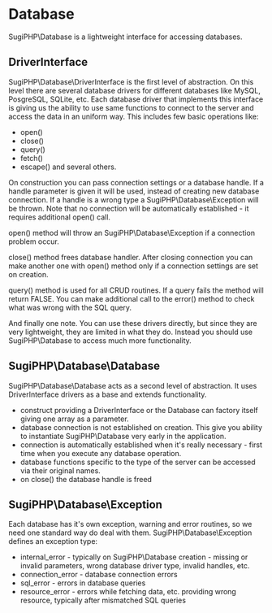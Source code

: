 Database
========

SugiPHP\Database is a lightweight interface for accessing databases.

DriverInterface
---------------

SugiPHP\Database\DriverInterface is the first level of abstraction. On this level there are several database drivers for different databases like MySQL, PosgreSQL, SQLite, etc. Each database driver that implements this interface is giving us the ability to use same functions to connect to the server and access the data in an uniform way. This includes few basic operations like:
 - open()
 - close()
 - query()
 - fetch()
 - escape()
and several others.

On construction you can pass connection settings or a database handle. If a handle parameter is given it will be used, instead of creating new database connection. If a handle is a wrong type a SugiPHP\Database\Exception will be thrown. Note that no connection will be automatically established - it requires additional open() call.

open() method will throw an SugiPHP\Database\Exception if a connection problem occur.

close() method frees database handler. After closing connection you can make another one with open() method only if a connection settings are set on creation.

query() method is used for all CRUD routines. If a query fails the method will return FALSE. You can make additional call to the error() method to check what was wrong with the SQL query.

And finally one note. You can use these drivers directly, but since they are very lightweight, they are limited in what they do. Instead you should use SugiPHP\Database to access much more functionality.

SugiPHP\Database\Database
-------------------------

SugiPHP\Database\Database acts as a second level of abstraction. It uses DriverInterface drivers as a base and extends functionality.
 - construct providing a DriverInterface or the Database can factory itself giving one array as a parameter.
 - database connection is not established on creation. This give you ability to instantiate SugiPHP\Database very early in the application.
 - connection is automatically established when it's really necessary - first time when you execute any database operation.
 - database functions specific to the type of the server can be accessed via their original names.
 - on close() the database handle is freed

SugiPHP\Database\Exception
--------------------------

Each database has it's own exception, warning and error routines, so we need one standard way do deal with them.
SugiPHP\Database\Exception defines an exception type:
 - internal_error - typically on SugiPHP\Database creation - missing or invalid parameters, wrong database driver type, invalid handles, etc.
 - connection_error - database connection errors
 - sql_error - errors in database queries
 - resource_error - errors while fetching data, etc. providing wrong resource, typically after mismatched SQL queries
